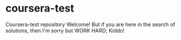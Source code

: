 # coursera-test
Coursera-test repository
Welcome! But if you are here in the search of solutions, then I'm sorry but WORK HARD; Kiddo!
